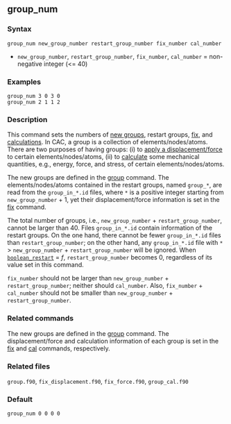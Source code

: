 ## group_num

### Syntax

	group_num new_group_number restart_group_number fix_number cal_number

* `new_group_number`, `restart_group_number`, `fix_number`, `cal_number` = non-negative integer (<= 40)

### Examples

	group_num 3 0 3 0
	group_num 2 1 1 2

### Description

This command sets the numbers of [new groups](group.md), restart groups, [fix](fix.md), and [calculations](cal.md). In CAC, a group is a collection of elements/nodes/atoms. There are two purposes of having groups: (i) to [apply a displacement/force](fix.md) to certain elements/nodes/atoms, (ii) to [calculate](cal.md) some mechanical quantities, e.g., energy, force, and stress, of certain elements/nodes/atoms.

The new groups are defined in the [group](group.md) command. The elements/nodes/atoms contained in the restart groups, named `group_*`, are read from the `group_in_*.id` files, where `*` is a positive integer starting from `new_group_number` + 1, yet their displacement/force information is set in the [fix](fix.md) command.

The total number of groups, i.e., `new_group_number` + `restart_group_number`, cannot be larger than 40. Files `group_in_*.id` contain information of the restart groups. On the one hand, there cannot be fewer `group_in_*.id` files than `restart_group_number`; on the other hand, any `group_in_*.id` file with `*` > `new_group_number` + `restart_group_number` will be ignored. When [`boolean_restart`](restart.md) = _f_, `restart_group_number` becomes 0, regardless of its value set in this command.

`fix_number` should not be larger than `new_group_number` + `restart_group_number`; neither should `cal_number`. Also, `fix_number` + `cal_number` should not be smaller than `new_group_number` + `restart_group_number`.

### Related commands

The new groups are defined in the [group](group.md) command. The displacement/force and calculation information of each group is set in the [fix](fix.md) and [cal](cal.md) commands, respectively.

### Related files

`group.f90`, `fix_displacement.f90`, `fix_force.f90`, `group_cal.f90`

### Default

	group_num 0 0 0 0
